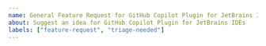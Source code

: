 ```yaml
---
name: General Feature Request for GitHub Copilot Plugin for JetBrains IDEs
about: Suggest an idea for GitHub Copilot Plugin for JetBrains IDEs
labels: ["feature-request", "triage-needed"]
---
```


<!-- Please search existing issues to avoid creating duplicates -->
<!-- Please test using the latest nightly build to make sure your issue has not already been implemented: https://plugins.jetbrains.com/plugin/17718-github-copilot/versions/nightly -->

<!-- Describe the feature you'd like. -->